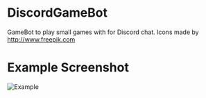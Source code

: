 # DiscordGameBot
GameBot to play small games with for Discord chat. Icons made by http://www.freepik.com

# Example Screenshot
![Example](https://puu.sh/tB33Y/5095d4328c.png)
